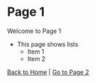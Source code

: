 # Page 1

Welcome to Page 1

- This page shows lists
  - Item 1
  - Item 2

[Back to Home](ReadME.md) | [Go to Page 2](page2.md)
